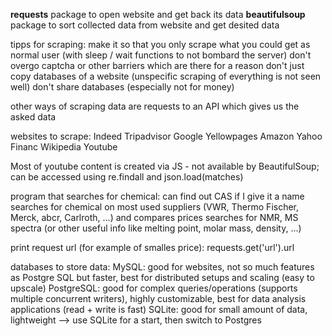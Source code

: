 **requests** package to open website and get back its data
**beautifulsoup** package to sort collected data from website and get desited data

tipps for scraping:
    make it so that you only scrape what you could get as normal user (with sleep / wait functions to not bombard the server)
    don't overgo captcha or other barriers which are there for a reason
    don't just copy databases of a website (unspecific scraping of everything is not seen well)
    don't share databases (especially not for money)

other ways of scraping data are requests to an API which gives us the asked data 

websites to scrape:
    Indeed
    Tripadvisor
    Google
    Yellowpages
    Amazon
    Yahoo Financ
    Wikipedia
    Youtube

Most of youtube content is created via JS - not available by BeautifulSoup; can be accessed using re.findall and json.load(matches)

program that searches for chemical:
    can find out CAS if I give it a name
    searches for chemical on most used suppliers (VWR, Thermo Fischer, Merck, abcr, Carlroth, ...) and compares prices
    searches for NMR, MS spectra (or other useful info like melting point, molar mass, density, ...)

print request url (for example of smalles price): requests.get('url').url

databases to store data:
    MySQL:  good for websites, not so much features as Postgre SQL but faster, best for distributed setups and scaling (easy to upscale)
    PostgreSQL: good for complex queries/operations (supports multiple concurrent writers), highly customizable, best for data analysis applications (read + write is fast)
    SQLite: good for small amount of data, lightweight
    --> use SQLite for a start, then switch to Postgres
